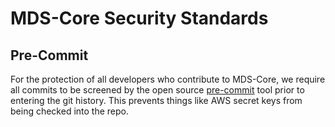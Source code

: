 # MDS-Core Security Standards

## Pre-Commit

For the protection of all developers who contribute to MDS-Core, we require all commits to be screened by the open source [pre-commit](https://pre-commit.com) tool prior to entering the git history. This prevents things like AWS secret keys from being checked into the repo.
